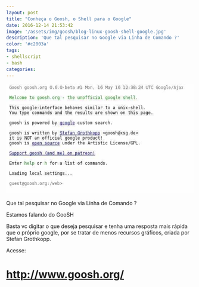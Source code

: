 ```yaml
---
layout: post
title: "Conheça o Goosh, o Shell para o Google"
date: 2016-12-14 21:53:42
image: '/assets/img/goosh/blog-linux-goosh-shell-google.jpg'
description: 'Que tal pesquisar no Google via Linha de Comando ?'
color: '#c2003a'
tags:
- shellscript
- bash
categories:
---
```


<div style="text-align: center;">
<img src="/assets/img/goosh/blog-linux-goosh-shell-google.jpg" alt="blog linux" title="blog linux" />
</div>

Que tal pesquisar no Google via Linha de Comando ?

Estamos falando do <a ref="http://www.goosh.org/" target="_blank">GooSH</a>

Basta vc digitar o que deseja pesquisar e tenha uma resposta mais rápida que o próprio google, por se tratar de menos recursos gráficos, criada por Stefan Grothkopp.

Acesse:

# http://www.goosh.org/

<script async src="https://pagead2.googlesyndication.com/pagead/js/adsbygoogle.js"></script>

<!-- Informat -->
<ins class="adsbygoogle"
 style="display:block"
 data-ad-client="ca-pub-2838251107855362"
 data-ad-slot="2327980059"
 data-ad-format="auto"
 data-full-width-responsive="true"></ins>

<script>
(adsbygoogle = window.adsbygoogle || []).push({});
</script>



